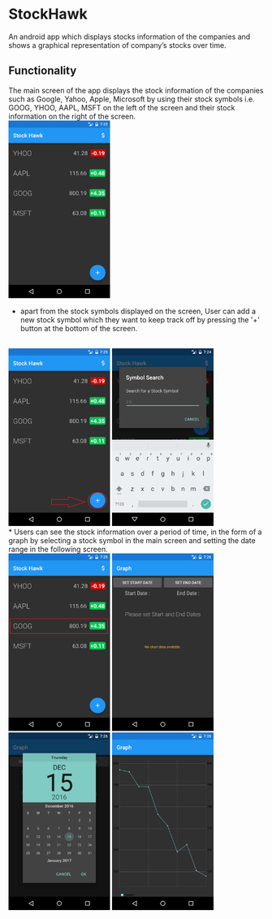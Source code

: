 # StockHawk
An android app which displays stocks information of the companies and shows a graphical representation of company’s stocks over time.

## Functionality
 The main screen of the app displays the stock information of the companies such as Google, Yahoo, Apple, Microsoft by using their stock symbols i.e. GOOG, YHOO, AAPL, MSFT on the left of the screen and their stock information on the right of the screen.
 <br/> 
 <img src="https://github.com/pa1-teja/StockHawk/blob/master/app/src/main/res/drawable/home_screen.png" width="200" height = "350">
<br/>
* apart from the stock symbols displayed on the screen, User can add a new stock symbol which they want to keep track off by pressing the '+' button at the bottom of the screen.
<br/> 
 <img src="https://github.com/pa1-teja/StockHawk/blob/master/app/src/main/res/drawable/fab_home_screen.png" width="200" height = "350">
 <img src="https://github.com/pa1-teja/StockHawk/blob/master/app/src/main/res/drawable/new_stock_symbol.png" width="200" height = "350">
<br/>
* Users can see the stock information over a period of time, in the form of a graph by selecting a stock symbol in the main screen and setting the date range in the following screen.
<br/> 
 <img src="https://github.com/pa1-teja/StockHawk/blob/master/app/src/main/res/drawable/symbol_select_home_screen.png" width="200" height = "350">
 <img src="https://github.com/pa1-teja/StockHawk/blob/master/app/src/main/res/drawable/graph_date_screen.png" width="200" height = "350">
 <img src="https://github.com/pa1-teja/StockHawk/blob/master/app/src/main/res/drawable/set_date_screen.png" width="200" height = "350">
 <img src="https://github.com/pa1-teja/StockHawk/blob/master/app/src/main/res/drawable/graph_screen.png" width="200" height = "350">
<br/>
